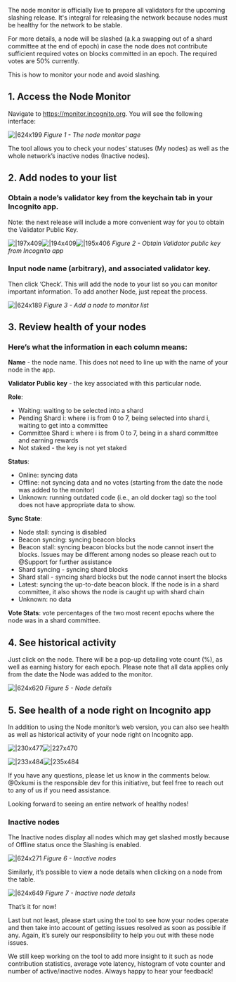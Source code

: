 The node monitor is officially live to prepare all validators for the upcoming slashing release. It's integral for releasing the network because nodes must be healthy for the network to be stable.

For more details, a node will be slashed (a.k.a swapping out of a shard committee at the end of epoch) in case the node does not contribute sufficient required votes on blocks committed in an epoch. The required votes are 50% currently.

This is how to monitor your node and avoid slashing.

## 1. Access the Node Monitor

Navigate to https://monitor.incognito.org. You will see the following interface:

![|624x199](upload://dXas7fcHqWwIiPvMFrNYB7WEtD1.png)
*Figure 1 - The node monitor page*

The tool allows you to check your nodes’ statuses (My nodes) as well as the whole network’s inactive nodes (Inactive nodes).

## 2. Add nodes to your list

### Obtain a node’s validator key from the keychain tab in your Incognito app.

Note: the next release will include a more convenient way for you to obtain the Validator Public Key.

![|197x409](https://lh6.googleusercontent.com/iiw4Ve6xwnZtHusf5Clc57gwBMa05iumIupBISx8lGHMI5GXIwRMT3oN6eE0o63hhNQ9jx8PU1891yI7WxBDI39rNtj8OrwOw70SnllSD6opD1lv4YFdZzJ-zBwTpWLPnOmMMgnp)![|194x409](https://lh5.googleusercontent.com/38vO-YtXC4yCX940S1mNZmvzfGSjsy0YwPTh8VnYjhN-dS5YnEkD5JWBE2n5cC2XdtJxtiXJMX0weoF1P3PQw7-jmbYxOwwpMkzk9DUrPEtPz-0zUdcfHQIQZzmF5IBEzyi2LBgh)![|195x406](https://lh3.googleusercontent.com/cXGUUNYUGAp6kq1NDRInso3u3dfYHweNHOBtudNgHqEOKEh_kLaTIYNDlUn1SjIGORQr62SRGcGjtY8QiMEwYWZyyTifPiLZgPhmZntBPUzu8Hqmgciq_Cx8Br63dfZnuxbB_NGu)
*Figure 2 - Obtain Validator public key from Incognito app*

### Input node name (arbitrary), and associated validator key.

Then click ‘Check’. This will add the node to your list so you can monitor important information. To add another Node, just repeat the process.

![|624x189](upload://9nPxsIORerMjeSIGb2Z5lLWXHvq.png)
*Figure 3 - Add a node to monitor list*

## 3. Review health of your nodes

### Here’s what the information in each column means:

**Name** - the node name. This does not need to line up with the name of your node in the app.

**Validator Public key** - the key associated with this particular node.

**Role**:

* Waiting: waiting to be selected into a shard
* Pending Shard i: where i is from 0 to 7, being selected into shard i, waiting to get into a committee
* Committee Shard i: where i is from 0 to 7, being in a shard committee and earning rewards
* Not staked - the key is not yet staked

**Status**:

* Online: syncing data
* Offline: not syncing data and no votes (starting from the date the node was added to the monitor)
* Unknown: running outdated code (i.e., an old docker tag) so the tool does not have appropriate data to show.

**Sync State**:

* Node stall: syncing is disabled
* Beacon syncing: syncing beacon blocks
* Beacon stall: syncing beacon blocks but the node cannot insert the blocks. Issues may be different among nodes so please reach out to @Support for further assistance
* Shard syncing - syncing shard blocks
* Shard stall - syncing shard blocks but the node cannot insert the blocks
* Latest: syncing the up-to-date beacon block. If the node is in a shard committee, it also shows the node is caught up with shard chain
* Unknown: no data

**Vote Stats**: vote percentages of the two most recent epochs where the node was in a shard committee.

## 4. See historical activity

Just click on the node. There will be a pop-up detailing vote count (%), as well as earning history for each epoch. Please note that all data applies only from the date the Node was added to the monitor.

![|624x620](https://lh6.googleusercontent.com/RZOTMLftl5Am5_xYSSGytUsor3N5WK93ZIxoscRwfAyf49VmptQPjupCLvSDn3V99XUHHtWhPYYQfOdATvu8TvAUL4PJEO3QNKngoQaZd6-Fjgj5o4dnUkVCdeEUwWVPDP1pkWIe)
*Figure 5 - Node details*

## 5. See health of a node right on Incognito app

In addition to using the Node monitor’s web version, you can also see health as well as historical activity of your node right on Incognito app.

![|230x477](upload://cVSIvZNQJyuroBzTN6g9ihzhASR.png)![|227x470](upload://zFdIjF6vTdvW0STonxbbHfQ16DB.png)

![|233x484](upload://cZLoyzxW7A792qJlhHxb9KviEYx.png)![|235x484](upload://vCuDMwjFDdlQ1c7Cnge4vXiEBL4.png)

If you have any questions, please let us know in the comments below. @0xkumi is the responsible dev for this initiative, but feel free to reach out to any of us if you need assistance.

Looking forward to seeing an entire network of healthy nodes!

### Inactive nodes

The Inactive nodes display all nodes which may get slashed mostly because of Offline status once the Slashing is enabled.

![|624x271](upload://mTOtzlgXCgqW1fGzI4e2utuzWvH.png)
*Figure 6 - Inactive nodes*

Similarly, it’s possible to view a node details when clicking on a node from the table.

![|624x649](https://lh5.googleusercontent.com/p2-6QxS9OQoGpx3AGqAgE6GIB2MhrZcPujx2omtAC4Svwbj_zOtmMhG2m1FcVplPX-vsHa_z3ez3izvSAK6eMar8ingajkHPpqsaNKXTjp4mUsq6hvB2Bo9fHipr-6-2bB1n0zIS)
*Figure 7 - Inactive node details*

That’s it for now!

Last but not least, please start using the tool to see how your nodes operate and then take into account of getting issues resolved as soon as possible if any. Again, it’s surely our responsibility to help you out with these node issues.

We still keep working on the tool to add more insight to it such as node contribution statistics, average vote latency, histogram of vote counter and number of active/inactive nodes. Always happy to hear your feedback!